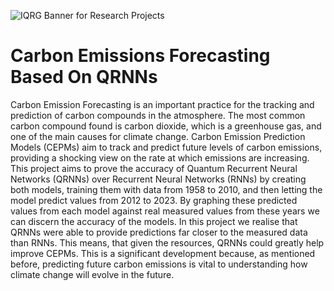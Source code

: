 ![IQRG Banner for Research Projects](../IQRG_Banner_Research_Projects_2024.png)

# Carbon Emissions Forecasting Based On QRNNs

Carbon Emission Forecasting is an important practice for the tracking and prediction of carbon compounds in the atmosphere. The most common carbon compound found is carbon dioxide, which is a greenhouse gas, and one of the main causes for climate change. Carbon Emission Prediction Models (CEPMs) aim to track and predict future levels of carbon emissions, providing a shocking view on the rate at which emissions are increasing. This project aims to prove the accuracy of Quantum Recurrent Neural Networks (QRNNs) over Recurrent Neural Networks (RNNs) by creating both models, training them with data from 1958 to 2010, and then letting the model predict values from 2012 to 2023. By graphing these predicted values from each model against real measured values from these years we can discern the accuracy of the models. In this project we realise that QRNNs were able to provide predictions far closer to the measured data than RNNs. This means, that given the resources, QRNNs could greatly help improve CEPMs. This is a significant development because, as mentioned before, predicting future carbon emissions is vital to understanding how climate change will evolve in the future.
